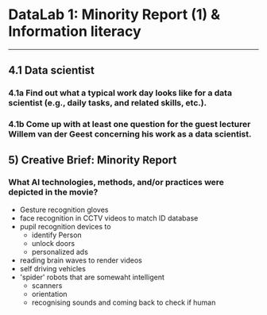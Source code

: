 # DataLab 1: Minority Report (1) & Information literacy
---
## 4.1 Data scientist
### 4.1a Find out what a typical work day looks like for a data scientist (e.g., daily tasks, and related skills, etc.).

### 4.1b Come up with at least one question for the guest lecturer Willem van der Geest concerning his work as a data scientist.

## 5) Creative Brief: Minority Report
### What AI technologies, methods, and/or practices were depicted in the movie?
- Gesture recognition gloves
- face recognition in CCTV videos to match ID database
- pupil recognition devices to
  - identify Person
  - unlock doors
  - personalized ads
- reading brain waves to render videos
- self driving vehicles
- 'spider' robots that are somewaht intelligent
  - scanners
  - orientation
  - recognising sounds and coming back to check if human
